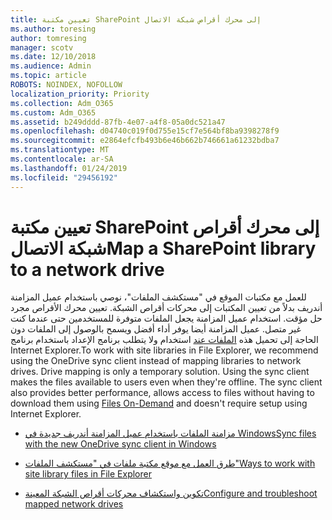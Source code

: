 ```yaml
---
title: تعيين مكتبة SharePoint إلى محرك أقراص شبكة الاتصال
ms.author: toresing
author: tomresing
manager: scotv
ms.date: 12/10/2018
ms.audience: Admin
ms.topic: article
ROBOTS: NOINDEX, NOFOLLOW
localization_priority: Priority
ms.collection: Adm_O365
ms.custom: Adm_O365
ms.assetid: b249dddd-87fb-4e07-a4f8-05a0dc521a47
ms.openlocfilehash: d04740c019f0d755e15cf7e564bf8ba9398278f9
ms.sourcegitcommit: e2864efcfb493b6e46b662b746661a61232bdba7
ms.translationtype: MT
ms.contentlocale: ar-SA
ms.lasthandoff: 01/24/2019
ms.locfileid: "29456192"
---
```

# <a name="map-a-sharepoint-library-to-a-network-drive"></a><span data-ttu-id="40f48-102">تعيين مكتبة SharePoint إلى محرك أقراص شبكة الاتصال</span><span class="sxs-lookup"><span data-stu-id="40f48-102">Map a SharePoint library to a network drive</span></span>

<span data-ttu-id="40f48-p101">للعمل مع مكتبات الموقع في "مستكشف الملفات"، نوصي باستخدام عميل المزامنة أندريف بدلاً من تعيين المكتبات إلى محركات أقراص الشبكة. تعيين محرك الأقراص مجرد حل مؤقت. استخدام عميل المزامنة يجعل الملفات متوفرة للمستخدمين حتى عندما كنت غير متصل. عميل المزامنة أيضا يوفر أداء أفضل ويسمح بالوصول إلى الملفات دون الحاجة إلى تحميل هذه [الملفات عند](https://support.office.com/en-us/article/Learn-about-OneDrive-Files-On-Demand-0E6860D3-D9F3-4971-B321-7092438FB38E) استخدام ولا يتطلب برنامج الإعداد باستخدام برنامج Internet Explorer.</span><span class="sxs-lookup"><span data-stu-id="40f48-p101">To work with site libraries in File Explorer, we recommend using the OneDrive sync client instead of mapping libraries to network drives. Drive mapping is only a temporary solution. Using the sync client makes the files available to users even when they're offline. The sync client also provides better performance, allows access to files without having to download them using [Files On-Demand](https://support.office.com/en-us/article/Learn-about-OneDrive-Files-On-Demand-0E6860D3-D9F3-4971-B321-7092438FB38E) and doesn't require setup using Internet Explorer.</span></span> 
  
- [<span data-ttu-id="40f48-107">مزامنة الملفات باستخدام عميل المزامنة أندريف جديدة في Windows</span><span class="sxs-lookup"><span data-stu-id="40f48-107">Sync files with the new OneDrive sync client in Windows</span></span>](https://go.microsoft.com/fwlink/?linkid=866427)
    
- [<span data-ttu-id="40f48-108">طرق العمل مع موقع مكتبة ملفات في "مستكشف الملفات"</span><span class="sxs-lookup"><span data-stu-id="40f48-108">Ways to work with site library files in File Explorer</span></span>](https://go.microsoft.com/fwlink/?linkid=866291)
    
- [<span data-ttu-id="40f48-109">تكوين واستكشاف محركات أقراص الشبكة المعينة</span><span class="sxs-lookup"><span data-stu-id="40f48-109">Configure and troubleshoot mapped network drives</span></span>](https://support.microsoft.com/kb/2616712)
    

